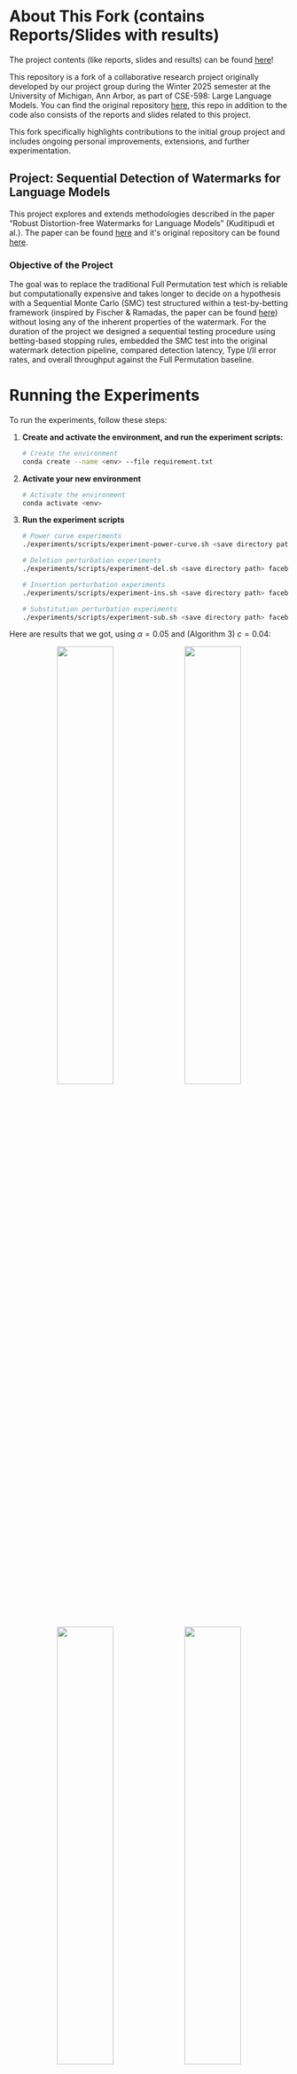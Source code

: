 # About This Fork (contains Reports/Slides with results)

The project contents (like reports, slides and results) can be found [here](https://github.com/juyal-devashish/LLM-Sequential-Watermarking/tree/main/reports)!

This repository is a fork of a collaborative research project originally developed by our project group during the Winter 2025 semester at the University of Michigan, Ann Arbor, as part of CSE-598: Large Language Models. You can find the original repository [here](https://github.com/emiliocantuc/watermark-sequential), this repo in addition to the code also consists of the reports and slides related to this project.

This fork specifically highlights contributions to the initial group project and includes ongoing personal improvements, extensions, and further experimentation.

## Project: Sequential Detection of Watermarks for Language Models

This project explores and extends methodologies described in the paper “Robust Distortion-free Watermarks for Language Models” (Kuditipudi et al.). The paper can be found [here](https://arxiv.org/abs/2307.15593) and it's original repository can be found [here](https://github.com/jthickstun/watermark).

### Objective of the Project

The goal was to replace the traditional Full Permutation test which is reliable but computationally expensive and takes longer to decide on a hypothesis with a Sequential Monte Carlo (SMC) test structured within a test-by-betting framework (inspired by Fischer & Ramadas, the paper can be found [here](https://arxiv.org/abs/2401.07365)) without losing any of the inherent properties of the watermark.
For the duration of the project we designed a sequential testing procedure using betting-based stopping rules, embedded the SMC test into the original watermark detection pipeline, compared detection latency, Type I/II error rates, and overall throughput against the Full Permutation baseline.

# Running the Experiments

To run the experiments, follow these steps:

1. **Create and activate the environment, and run the experiment scripts:**

   ```bash
   # Create the environment
   conda create --name <env> --file requirement.txt

2. **Activate your new environment**
   ```bash
   # Activate the environment
   conda activate <env>
3. **Run the experiment scripts**
   ```bash
   # Power curve experiments
   ./experiments/scripts/experiment-power-curve.sh <save directory path> facebook/opt-1.3b

   # Deletion perturbation experiments
   ./experiments/scripts/experiment-del.sh <save directory path> facebook/opt-1.3b

   # Insertion perturbation experiments
   ./experiments/scripts/experiment-ins.sh <save directory path> facebook/opt-1.3b

   # Substitution perturbation experiments
   ./experiments/scripts/experiment-sub.sh <save directory path> facebook/opt-1.3b

Here are results that we got, using $\alpha = 0.05$ and (Algorithm 3) $c=0.04$:
<p align="center">
  <img src="results/power and null rejection.png" width="45%"/>
  <img src="results/decision permutations.png" width="45%"/>
</p>

<p align="center">
  <img src="results/avg_pval_by_method.png" width="45%"/>
  <img src="results/avg_power_by_method.png" width="45%"/>
</p>

<p align="center">
  <img src="results/avg_nullrate_by_method.png" width="45%"/>
  <img src="results/avg_perms_by_method.png" width="45%"/>
</p>

<p align="center">
  <img src="results/combined_pval_vs_rate.png" width="45%"/>
  <img src="results/combined_power_vs_rate.png" width="45%"/>
</p>

<p align="center">
  <img src="results/combined_nullrate_vs_rate.png" width="45%"/>
  <img src="results/combined_perms_vs_rate.png" width="45%"/>
</p>



## References
```bib
@article{kuditipudi2023robust,
  title={Robust Distortion-free Watermarks for Language Models},
  author={Kuditipudi, Rohith and Thickstun, John and Hashimoto, Tatsunori and Liang, Percy},
  journal={arXiv preprint arXiv:2307.15593},
  year={2023}
}
```

```bib
@misc{fischer2024sequentialmontecarlotestingbetting,
      title={Sequential Monte-Carlo testing by betting}, 
      author={Lasse Fischer and Aaditya Ramdas},
      year={2024},
      eprint={2401.07365},
      archivePrefix={arXiv},
      primaryClass={stat.ME},
      url={https://arxiv.org/abs/2401.07365}, 
}
```
